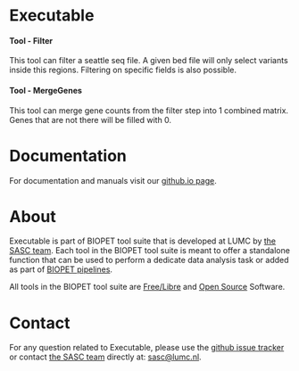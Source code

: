 # Executable


#### Tool - Filter

This tool can filter a seattle seq file.
A given bed file will only select variants inside this regions.
Filtering on specific fields is also possible.
    
        

#### Tool - MergeGenes

This tool can merge gene counts from the filter step into 1 combined matrix. Genes that are not there will be filled with 0.
    
        

# Documentation

For documentation and manuals visit our [github.io page](https://biopet.github.io/executable).

# About


Executable is part of BIOPET tool suite that is developed at LUMC by [the SASC team](http://sasc.lumc.nl/).
Each tool in the BIOPET tool suite is meant to offer a standalone function that can be used to perform a
dedicate data analysis task or added as part of [BIOPET pipelines](http://biopet-docs.readthedocs.io/en/latest/).

All tools in the BIOPET tool suite are [Free/Libre](https://www.gnu.org/philosophy/free-sw.html) and
[Open Source](https://opensource.org/osd) Software.
    

# Contact


<p>
  <!-- Obscure e-mail address for spammers -->
For any question related to Executable, please use the
<a href='https://github.com/biopet/executable/issues'>github issue tracker</a>
or contact
 <a href='http://sasc.lumc.nl/'>the SASC team</a> directly at: <a href='&#109;&#97;&#105;&#108;&#116;&#111;&#58;&#115;&#97;&#115;&#99;&#64;&#108;&#117;&#109;&#99;&#46;&#110;&#108;'>
&#115;&#97;&#115;&#99;&#64;&#108;&#117;&#109;&#99;&#46;&#110;&#108;</a>.
</p>

     

